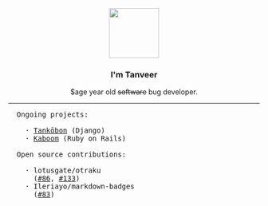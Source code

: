 <div align="center">
  <img src="https://media4.giphy.com/media/Nx0rz3jtxtEre/giphy.gif" width="auto" height="100px">
  <h3>I'm Tanveer</h3>
  <p>$age year old <del>software</del> bug developer.</p>
  <hr>
</div>

<pre>
  Ongoing projects:

    · <a href="https://tankobon.net">Tankōbon</a> (Django)
    · <a href="https://github.com/kaboom-db/kaboom">Kaboom</a> (Ruby on Rails)

  Open source contributions:

    · lotusgate/otraku
      (<a href="https://github.com/lotusgate/otraku/pull/86">#86</a>, <a href="https://github.com/lotusprey/otraku/pull/133">#133</a>)
    · Ileriayo/markdown-badges
      (<a href="https://github.com/Ileriayo/markdown-badges/pull/83">#83</a>)
</pre>
